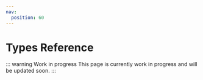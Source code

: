 ```yaml
---
nav:
  position: 60
---
```

# Types Reference

::: warning Work in progress
This page is currently work in progress and will be updated soon.
:::
